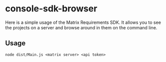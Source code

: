 # console-sdk-browser

Here is a simple usage of the Matrix Requirements SDK.
It allows you to see the projects on a server and browse around in them
on the command line.

## Usage

`node dist/Main.js <matrix server> <api token>`

